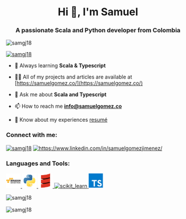 <h1 align="center">Hi 👋, I'm Samuel</h1>
<h3 align="center">A passionate Scala and Python developer from Colombia</h3>

<p align="left"> <img src="https://komarev.com/ghpvc/?username=samgj18&label=Profile%20views&color=0e75b6&style=flat" alt="samgj18" /> </p>

<p align="left"> <a href="https://twitter.com/samgj18" target="blank"><img src="https://img.shields.io/twitter/follow/samgj18?logo=twitter&style=for-the-badge" alt="samgj18" /></a> </p>

- 🌱 Always learning **Scala & Typescript**

- 👨‍💻 All of my projects and articles are available at [https://samuelgomez.co/](https://samuelgomez.co/)

- 💬 Ask me about **Scala and Typescript**

- 📫 How to reach me **info@samuelgomez.co**

- 📄 Know about my experiences [resumé](https://docs.google.com/document/d/1Iy3Z0xDbx_7ahv9KZZTfCTomkCDBxV4MZcPQfj-ui7s/edit?usp=sharing)

<h3 align="left">Connect with me:</h3>
<p align="left">
<a href="https://twitter.com/samgj18" target="blank"><img align="center" src="https://cdn.jsdelivr.net/npm/simple-icons@3.0.1/icons/twitter.svg" alt="samgj18" height="30" width="40" /></a>
<a href="https://www.linkedin.com/in/samuelgomezjimenez/" target="blank"><img align="center" src="https://cdn.jsdelivr.net/npm/simple-icons@3.0.1/icons/linkedin.svg" alt="https://www.linkedin.com/in/samuelgomezjimenez/" height="30" width="40" /></a>
</p>

<h3 align="left">Languages and Tools:</h3>
<p align="left"> <a href="https://aws.amazon.com" target="_blank"> <img src="https://raw.githubusercontent.com/devicons/devicon/master/icons/amazonwebservices/amazonwebservices-original-wordmark.svg" alt="aws" width="40" height="40"/> </a> <a href="https://www.python.org" target="_blank"> <img src="https://raw.githubusercontent.com/devicons/devicon/master/icons/python/python-original.svg" alt="python" width="40" height="40"/> </a> <a href="https://www.scala-lang.org" target="_blank"> <img src="https://raw.githubusercontent.com/devicons/devicon/master/icons/scala/scala-original.svg" alt="scala" width="40" height="40"/> </a> <a href="https://scikit-learn.org/" target="_blank"> <img src="https://upload.wikimedia.org/wikipedia/commons/0/05/Scikit_learn_logo_small.svg" alt="scikit_learn" width="40" height="40"/> </a> <a href="https://www.typescriptlang.org/" target="_blank"> <img src="https://raw.githubusercontent.com/devicons/devicon/master/icons/typescript/typescript-original.svg" alt="typescript" width="40" height="40"/> </a> </p>

<p><img align="center" src="https://github-readme-stats.vercel.app/api/top-langs?username=samgj18&show_icons=true&locale=en&layout=compact" alt="samgj18" /></p>

<p><img align="center" src="https://github-readme-streak-stats.herokuapp.com/?user=samgj18&" alt="samgj18" /></p>
